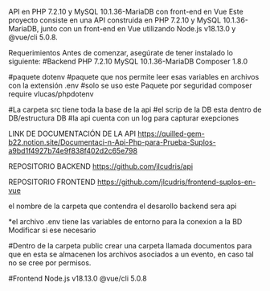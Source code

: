 API en PHP 7.2.10 y MySQL 10.1.36-MariaDB con front-end en Vue
Este proyecto consiste en una API construida en PHP 7.2.10 y MySQL 10.1.36-MariaDB, junto con un front-end en Vue utilizando Node.js v18.13.0 y @vue/cli 5.0.8.

Requerimientos
Antes de comenzar, asegúrate de tener instalado lo siguiente:
#Backend
PHP 7.2.10
MySQL 10.1.36-MariaDB
Composer 1.8.0

#paquete dotenv 
#paquete  que nos permite leer esas variables en archivos con la extensión .env
#solo se uso este Paquete por seguridad
composer require vlucas/phpdotenv

#La carpeta src tiene toda la base de la api
#el scrip de la DB esta dentro de DB/estructura DB
#la api cuenta con un log para capturar exepciones

LINK DE DOCUMENTACIÓN DE LA API
https://quilled-gem-b22.notion.site/Documentaci-n-Api-Php-para-Prueba-Suplos-a9bd1f4927b74e9f838f402d2c65e798

REPOSITORIO BACKEND https://github.com/jlcudris/api

REPOSITORIO FRONTEND https://github.com/jlcudris/frontend-suplos-en-vue

el nombre de la carpeta que contendra el desarollo backend sera api

*el archivo .env tiene las variables de entorno para la conexion a la BD Modificar si ese necesario

#Dentro de la carpeta public crear una carpeta llamada documentos para que en esta se almacenen los archivos asociados a un evento, en caso tal no se cree por permisos. 

#Frontend
Node.js v18.13.0
@vue/cli 5.0.8